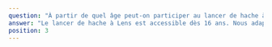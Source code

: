 ```yaml
---
question: "À partir de quel âge peut-on participer au lancer de hache à Lens ?"
answer: "Le lancer de hache à Lens est accessible dès 16 ans. Nous adaptons la taille des haches, la durée des défis et le rythme pour garantir confort et sécurité à chaque tranche d’âge."
position: 3
---
```

